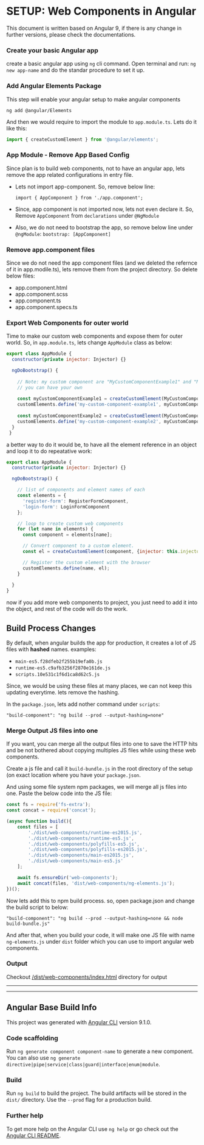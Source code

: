 # SETUP: Web Components in Angular
This document is written based on Angular 9, if there is any change in further versions, please check the documentations.

### Create your basic Angular app
create a basic angular app using `ng` cli command. 
Open terminal and run: `ng new app-name` and do the standar procedure to set it up.

### Add Angular Elements Package
This step will enable your angular setup to make angular components

```shell
ng add @angular/Elements
```

And then we would require to import the module to `app.module.ts`. Lets do it like this:
```js
import { createCustomElement } from '@angular/elements';
```

### App Module - Remove App Based Config
Since plan is to build web components, not to have an angular app, lets remove the app related configurations in entry file.


* Lets not import app-component. So, remove below line:

	`import { AppComponent } from './app.component';`

* Since, app component is not imported now, lets not even declare it. So, Remove `AppComponent` from `declarations` under `@NgModule`
* Also, we do not need to bootstrap the app, so remove below line under `@ngModule`:
	`bootstrap: [AppComponent]`

### Remove app.component files
Since we do not need the app component files (and we deleted the refernce of it in app.modile.ts), lets remove them from the project directory. So delete below files:

* app.component.html
* app.component.scss
* app.component.ts
* app.component.specs.ts


### Export Web Components for outer world
Time to make our custom web components and expose them for outer world. So, in `app.module.ts`, lets change `AppModule` class as below:

```js
export class AppModule {
  constructor(private injector: Injector) {}

  ngDoBootstrap() {
  	
  	// Note: my custom component are "MyCustomComponentExample1" and "MyCustomComponentExample2"
  	// you can have your own
  	
    const myCustomComponentExample1 = createCustomElement(MyCustomComponentExample1, {injector: this.injector});
    customElements.define('my-custom-component-example1', myCustomComponentExample1);
    
    const myCustomComponentExample2 = createCustomElement(MyCustomComponentExample2, {injector: this.injector});
    customElements.define('my-custom-component-example2', myCustomComponentExample2);
  }
 }
```

a better way to do it would be, to have all the element reference in an object and loop it to do repeatative work:

```js
export class AppModule { 
  constructor(private injector: Injector) {}

  ngDoBootstrap() {

    // list of components and element names of each
    const elements = {
      'register-form': RegisterFormComponent,
      'login-form': LoginFormComponent
    };

    // loop to create custom web components
    for (let name in elements) {
      const component = elements[name];

      // Convert component to a custom element.
      const el = createCustomElement(component, {injector: this.injector});

      // Register the custom element with the browser
      customElements.define(name, el);
    }
    
  }
}
```
now if you add more web components to project, you just need to add it into the object, and rest of the code will do the work.


## Build Process Changes
By default, when angular builds the app for production, it creates a lot of JS files with **hashed** names. examples:

* `main-es5.f28dfeb2f255b19efa0b.js`
* `runtime-es5.c9afb3256f2870e161de.js`
* `scripts.10e531c1f6d1ca8d62c5.js`

Since, we would be using these files at many places, we can not keep this updating everytime. lets remove the hashing.

In the `package.json`, lets add nother command under `scripts`:

`"build-component": "ng build --prod --output-hashing=none"`

### Merge Output JS files into one
If you want, you can merge all the output files into one to save the HTTP hits and be not bothered about copying multiples JS files while using these web components.

Create a js file and call it `build-bundle.js` in the root directory of the setup (on exact location where you have your `package.json`.

And using some file system npm packages, we will merge all js files into one. Paste the below code into the JS file:

```js
const fs = require('fs-extra');
const concat = require('concat');

(async function build(){
    const files = [
        './dist/web-components/runtime-es2015.js',
        './dist/web-components/runtime-es5.js',
        './dist/web-components/polyfills-es5.js',
        './dist/web-components/polyfills-es2015.js',
        './dist/web-components/main-es2015.js',
        './dist/web-components/main-es5.js'
    ];

    await fs.ensureDir('web-components');
    await concat(files, 'dist/web-components/ng-elements.js');
})();
```

Now lets add this to npm build process. so, open package.json and change the build script to below:

`"build-component": "ng build --prod --output-hashing=none && node build-bundle.js"`

And after that, when you build your code, it will make one JS file with name `ng-elements.js` under `dist` folder which you can use to import angular web components.

### Output
Checkout [/dist/web-components/index.html](/dist/web-components/index.html) directory for output


---
---


## Angular Base Build Info

This project was generated with [Angular CLI](https://github.com/angular/angular-cli) version 9.1.0.

### Code scaffolding

Run `ng generate component component-name` to generate a new component. You can also use `ng generate directive|pipe|service|class|guard|interface|enum|module`.

### Build

Run `ng build` to build the project. The build artifacts will be stored in the `dist/` directory. Use the `--prod` flag for a production build.


### Further help

To get more help on the Angular CLI use `ng help` or go check out the [Angular CLI README](https://github.com/angular/angular-cli/blob/master/README.md).

